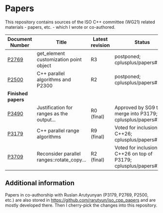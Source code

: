 # Papers

This repository contains sources of the ISO C++ committee (WG21) related materials - papers, etc. - which I wrote or co-authored.

Document Number                    | Title                                      | Latest revision | Status
---------------------------------- | ------------------------------------------ | --------------- | --------------------------------------------------
[P2769](https://wg21.link/P2769)   | get_element customization point object     | R3              | postponed; cplusplus/papers#1452
[P2500](https://wg21.link/P2500)   | C++ parallel algorithms and P2300          | R2              | postponed; cplusplus/papers#1537
**Finished papers**                |
[P3490](https://wg21.link/P3490)   | Justification for ranges as the output...  | R0 (final)      | Approved by SG9 to merge into P3179; cplusplus/papers#2157
[P3179](https://wg21.link/P3179)   | C++ parallel range algorithms              | R9 (final)      | Voted for inclusion into C++26; cplusplus/papers#1815
[P3709](https://wg21.link/P3709)   | Reconsider parallel ranges::rotate_copy... | R2 (final)      | Voted for inclusion into C++26 on top of P3179; cplusplus/papers#2337

## Additional information

Papers in co-authorship with Ruslan Arutyunyan (P3179, P2769, P2500, etc.) are also stored
in https://github.com/rarutyun/iso_cpp_papers and are mostly developed there. Then I cherry-pick
the changes into this repository.
